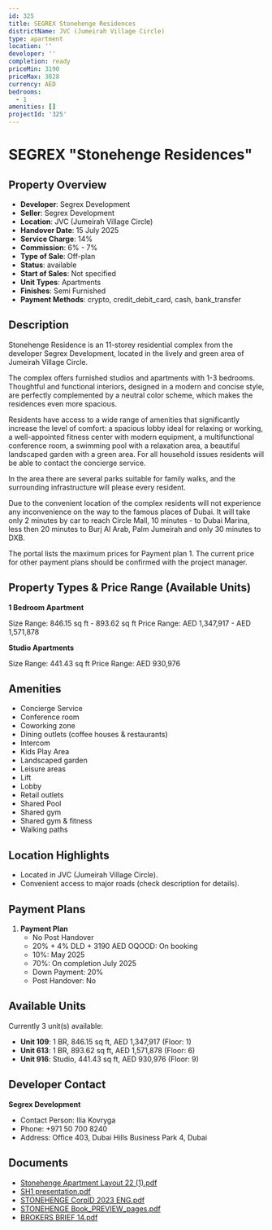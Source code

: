 ```yaml
---
id: 325
title: SEGREX Stonehenge Residences
districtName: JVC (Jumeirah Village Circle)
type: apartment
location: ''
developer: ''
completion: ready
priceMin: 3190
priceMax: 3828
currency: AED
bedrooms:
  - 1
amenities: []
projectId: '325'
---
```


# SEGREX "Stonehenge Residences"

## Property Overview
- **Developer**: Segrex Development
- **Seller**: Segrex Development
- **Location**: JVC (Jumeirah Village Circle)
- **Handover Date**: 15 July 2025
- **Service Charge**: 14%
- **Commission**: 6% - 7%
- **Type of Sale**: Off-plan
- **Status**: available
- **Start of Sales**: Not specified
- **Unit Types**: Apartments
- **Finishes**: Semi Furnished
- **Payment Methods**: crypto, credit_debit_card, cash, bank_transfer

## Description
Stonehenge Residence is an 11-storey residential complex from the developer Segrex Development, located in the lively and green area of Jumeirah Village Circle. 

The complex offers furnished studios and apartments with 1-3 bedrooms. Thoughtful and functional interiors, designed in a modern and concise style, are perfectly complemented by a neutral color scheme, which makes the residences even more spacious. 

Residents have access to a wide range of amenities that significantly increase the level of comfort: a spacious lobby ideal for relaxing or working, a well-appointed fitness center with modern equipment, a multifunctional conference room, a swimming pool with a relaxation area, a beautiful landscaped garden with a green area. For all household issues residents will be able to contact the concierge service. 

In the area there are several parks suitable for family walks, and the surrounding infrastructure will please every resident.

Due to the convenient location of the complex residents will not experience any inconvenience on the way to the famous places of Dubai. It will take only 2 minutes by car to reach Circle Mall, 10 minutes - to Dubai Marina, less then 20 minutes to Burj Al Arab, Palm Jumeirah and only 30 minutes to DXB.

The portal lists the maximum prices for Payment plan 1. The current price for other payment plans should be confirmed with the project manager.

## Property Types & Price Range (Available Units)
**1 Bedroom Apartment**

Size Range: 846.15 sq ft - 893.62 sq ft
Price Range: AED 1,347,917 - AED 1,571,878

**Studio Apartments**

Size Range: 441.43 sq ft
Price Range: AED 930,976

## Amenities
- Concierge Service
- Conference room
- Coworking zone
- Dining outlets  (coffee houses & restaurants)
- Intercom
- Kids Play Area
- Landscaped garden
- Leisure areas
- Lift
- Lobby
- Retail outlets
- Shared Pool
- Shared gym
- Shared gym & fitness
- Walking paths

## Location Highlights
- Located in JVC (Jumeirah Village Circle).
- Convenient access to major roads (check description for details).

## Payment Plans
1. **Payment Plan**
   - No Post Handover
   - 20% + 4% DLD + 3190 AED OQOOD: On booking
   - 10%: May 2025
   - 70%: On completion July 2025
   - Down Payment: 20%
   - Post Handover: No

## Available Units
Currently 3 unit(s) available:
- **Unit 109**: 1 BR, 846.15 sq ft, AED 1,347,917 (Floor: 1)
- **Unit 613**: 1 BR, 893.62 sq ft, AED 1,571,878 (Floor: 6)
- **Unit 916**: Studio, 441.43 sq ft, AED 930,976 (Floor: 9)

## Developer Contact
**Segrex Development**
- Contact Person: Ilia Kovryga
- Phone: +971 50 700 8240
- Address: Office 403, Dubai Hills Business Park 4, Dubai

## Documents
- [Stonehenge Apartment Layout 22 (1).pdf](https://cdn.geniemap.net/2023/07/04/RXaZ4SKlO0usFCKQhwnn86QphAr11YhXD6HFd5pw.pdf)
- [SH1 presentation.pdf](https://cdn.geniemap.net/2024/01/03/g5HQqNsEfDmfuHG17vn9UdAGtKVuFdeRJCum1PZz.pdf)
- [STONEHENGE CorpID 2023 ENG.pdf](https://cdn.geniemap.net/2023/07/04/Fl4dB0CrTYuQJuNWBeqi8UqmNcilpff8fuxv0twX.pdf)
- [STONEHENGE Book_PREVIEW_pages.pdf](https://cdn.geniemap.net/2023/07/04/HWrEQFX10ExJjiNUgzwvfj2yBCUJGBBWjfLEHEVj.pdf)
- [BROKERS BRIEF 14.pdf](https://cdn.geniemap.net/2023/07/04/QD4jv3Xk43Wvt9k7IOXIfXSAeGTLnsBoy5c4GmAS.pdf)

